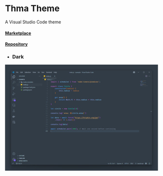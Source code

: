 # Thma Theme

A Visual Studio Code theme

#### [Marketplace](https://marketplace.visualstudio.com/items?itemName=thma.thma-theme)

#### [Repository](https://github.com/thmarust/thma-theme)

- ### Dark

![Dark](https://github.com/thmarust/thma-theme/raw/main/assets/theme-dark.png)
